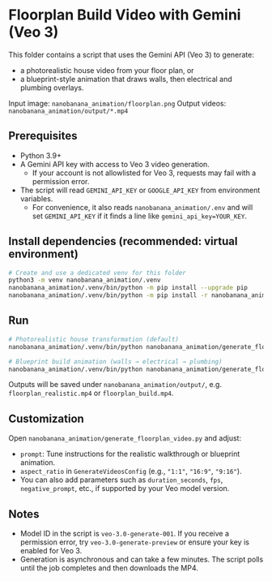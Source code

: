 # Floorplan Build Video with Gemini (Veo 3)

This folder contains a script that uses the Gemini API (Veo 3) to generate:

- a photorealistic house video from your floor plan, or
- a blueprint-style animation that draws walls, then electrical and plumbing overlays.

Input image: `nanobanana_animation/floorplan.png`
Output videos: `nanobanana_animation/output/*.mp4`

## Prerequisites

- Python 3.9+
- A Gemini API key with access to Veo 3 video generation.
  - If your account is not allowlisted for Veo 3, requests may fail with a permission error.
- The script will read `GEMINI_API_KEY` or `GOOGLE_API_KEY` from environment variables.
  - For convenience, it also reads `nanobanana_animation/.env` and will set `GEMINI_API_KEY` if it finds a line like `gemini_api_key=YOUR_KEY`.

## Install dependencies (recommended: virtual environment)

```bash
# Create and use a dedicated venv for this folder
python3 -m venv nanobanana_animation/.venv
nanobanana_animation/.venv/bin/python -m pip install --upgrade pip
nanobanana_animation/.venv/bin/python -m pip install -r nanobanana_animation/requirements.txt
```

## Run

```bash
# Photorealistic house transformation (default)
nanobanana_animation/.venv/bin/python nanobanana_animation/generate_floorplan_video.py --mode realistic

# Blueprint build animation (walls → electrical → plumbing)
nanobanana_animation/.venv/bin/python nanobanana_animation/generate_floorplan_video.py --mode blueprint
```

Outputs will be saved under `nanobanana_animation/output/`, e.g. `floorplan_realistic.mp4` or `floorplan_build.mp4`.

## Customization

Open `nanobanana_animation/generate_floorplan_video.py` and adjust:

- `prompt`: Tune instructions for the realistic walkthrough or blueprint animation.
- `aspect_ratio` in `GenerateVideosConfig` (e.g., `"1:1"`, `"16:9"`, `"9:16"`).
- You can also add parameters such as `duration_seconds`, `fps`, `negative_prompt`, etc., if supported by your Veo model version.

## Notes

- Model ID in the script is `veo-3.0-generate-001`. If you receive a permission error, try `veo-3.0-generate-preview` or ensure your key is enabled for Veo 3.
- Generation is asynchronous and can take a few minutes. The script polls until the job completes and then downloads the MP4.
